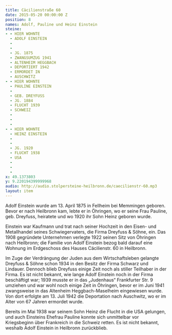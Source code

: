 ```yaml
---
title: Cäcilienstraße 60
date: 2015-05-20 00:00:00 Z
position: 8
names: Adolf, Pauline und Heinz Einstein
steine:
- - HIER WOHNTE
  - ADOLF EINSTEIN
  - 
  - 
  - JG. 1875
  - ZWANGSUMZUG 1941
  - ALTENHEIM HEGGBACH
  - DEPORTIERT 1942
  - ERMORDET IN
  - AUSCHWITZ
- - HIER WOHNTE
  - PAULINE EINSTEIN
  - 
  - GEB. DREYFUSS
  - JG. 1884
  - FLUCHT 1939
  - SCHWEIZ
  - 
  - 
  - 
- - HIER WOHNTE
  - HEINZ EINSTEIN
  - 
  - 
  - JG. 1920
  - FLUCHT 1938
  - USA
  - 
  - 
  - 
x: 49.1373803
y: 9.220194399999968
audio: http://audio.stolpersteine-heilbronn.de/caecilienstr-60.mp3
layout: item
---
```


Adolf Einstein wurde am 13. April 1875 in Fellheim bei Memmingen geboren. Bevor er nach Heilbronn kam, lebte er in Öhringen, wo er seine Frau Pauline, geb. Dreyfuss, heiratete und wo 1920 ihr Sohn Heinz geboren wurde.

Einstein war Kaufmann und trat nach seiner Hochzeit in den Eisen- und Metallhandel seines Schwiegervaters, die Firma Dreyfuss & Söhne, ein. Das 1908 gegründete Unternehmen verlegte 1922 seinen Sitz von Öhringen nach Heilbronn; die Familie von Adolf Einstein bezog bald darauf eine Wohnung im Erdgeschoss des Hauses Cäcilienstr. 60 in Heilbronn.

Im Zuge der Verdrängung der Juden aus dem Wirtschaftsleben gelangte Dreyfuss & Söhne schon 1934 in den Besitz der Firma Schwarz und Lindauer. Dennoch blieb Dreyfuss einige Zeit noch als stiller Teilhaber in der Firma. Es ist nicht bekannt, wie lange Adolf Einstein noch in der Firma beschäftigt war; 1939 musste er in das „Judenhaus“ Frankfurter Str. 9 umziehen und war wohl noch einige Zeit in Öhringen, bevor er im Juni 1941 zwangsweise in das Altenheim Heggbach-Maselheim eingewiesen wurde. Von dort erfolgte am 13. Juli 1942 die Deportation nach Auschwitz, wo er im Alter von 67 Jahren ermordet wurde.

Bereits im Mai 1938 war seinem Sohn Heinz die Flucht in die USA gelungen, und auch Einsteins Ehefrau Pauline konnte sich unmittelbar vor Kriegsbeginn über Frankreich in die Schweiz retten. Es ist nicht bekannt, weshalb Adolf Einstein in Heilbronn zurückblieb.